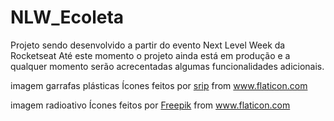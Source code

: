 # NLW_Ecoleta
Projeto sendo desenvolvido a partir do evento Next Level Week da Rocketseat
Até este momento o projeto ainda está em produção e a qualquer momento serão acrecentadas algumas funcionalidades adicionais.

imagem garrafas plásticas
Ícones feitos por <a href="https://www.flaticon.com/br/autores/srip" title="srip">srip</a> from <a href="https://www.flaticon.com/br/" title="Flaticon"> www.flaticon.com</a>

imagem radioativo
Ícones feitos por <a href="https://www.flaticon.com/br/autores/freepik" title="Freepik">Freepik</a> from <a href="https://www.flaticon.com/br/" title="Flaticon"> www.flaticon.com</a>
